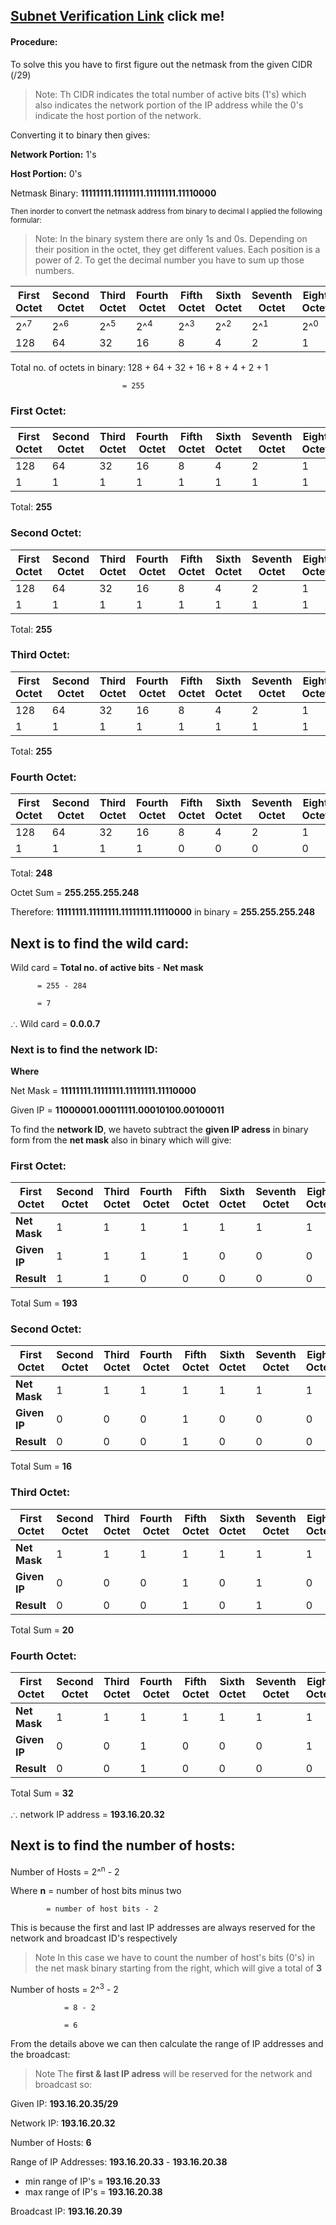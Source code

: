 ## [Subnet Verification Link](https://www.calculator.net/ip-subnet-calculator.html) click me!


#### Procedure:

To solve this you have to first figure out the netmask from the given CIDR (/29)

> Note:
Th CIDR indicates the total number of active bits (1's) which also indicates the network portion of the IP address while the 0's indicate the host portion of the network.

Converting it to binary then gives:

**Network Portion:** 1's

**Host Portion:** 0's

Netmask Binary: **11111111.11111111.11111111.11110000**

<sub>Then inorder to convert the netmask address from binary to decimal I applied the following formular:</sub>

> Note: In the binary system there are only 1s and 0s. Depending on their position in the octet, they get different values. Each position is a power of 2. To get the decimal number you have to sum up those numbers.

| First Octet  | Second Octet | Third Octet | Fourth Octet | Fifth Octet | Sixth Octet | Seventh Octet | Eight Octet |
| ------------- | ------------- | ------------- | ------------- | ------------- | ------------- | ------------- | ------------- |
|  2^<sup>7</sup> | 2^<sup>6</sup>  | 2^<sup>5</sup>  | 2^<sup>4</sup>  | 2^<sup>3</sup> | 2^<sup>2</sup>  | 2^<sup>1</sup>  | 2^<sup>0</sup>  |
| 128  | 64  | 32  | 16  | 8  | 4  | 2  | 1  |

Total no. of octets in binary: 128 + 64 + 32 + 16 + 8 + 4 + 2 + 1

                             = 255



### First Octet:
| First Octet  | Second Octet | Third Octet | Fourth Octet | Fifth Octet | Sixth Octet | Seventh Octet | Eight Octet |
| ------------- | ------------- | ------------- | ------------- | ------------- | ------------- | ------------- | ------------- |
| 128  | 64  | 32  | 16  | 8  | 4  | 2  | 1  |
| 1  | 1  | 1  | 1  | 1  | 1  | 1  | 1  |

Total: **255**

### Second Octet:
| First Octet  | Second Octet | Third Octet | Fourth Octet | Fifth Octet | Sixth Octet | Seventh Octet | Eight Octet |
| ------------- | ------------- | ------------- | ------------- | ------------- | ------------- | ------------- | ------------- |
| 128  | 64  | 32  | 16  | 8  | 4  | 2  | 1  |
| 1  | 1  | 1  | 1  | 1  | 1  | 1  | 1  |

Total: **255**

### Third Octet:
| First Octet  | Second Octet | Third Octet | Fourth Octet | Fifth Octet | Sixth Octet | Seventh Octet | Eight Octet |
| ------------- | ------------- | ------------- | ------------- | ------------- | ------------- | ------------- | ------------- |
| 128  | 64  | 32  | 16  | 8  | 4  | 2  | 1  |
| 1  | 1  | 1  | 1  | 1  | 1  | 1  | 1  |

Total: **255**

### Fourth Octet:
| First Octet  | Second Octet | Third Octet | Fourth Octet | Fifth Octet | Sixth Octet | Seventh Octet | Eight Octet |
| ------------- | ------------- | ------------- | ------------- | ------------- | ------------- | ------------- | ------------- |
| 128  | 64  | 32  | 16  | 8  | 4  | 2  | 1  |
| 1  | 1  | 1  | 1  | 0  | 0  | 0  | 0  |

Total: **248**

Octet Sum = **255.255.255.248**

Therefore: **11111111.11111111.11111111.11110000** in binary = **255.255.255.248**

## Next is to find the wild card:

Wild card = **Total no. of active bits** - **Net mask**

          = 255 - 284
          
          = 7
          
.<sup>.</sup>. Wild card = **0.0.0.7**

### Next is to find the network ID:

**Where** 

Net Mask = **11111111.11111111.11111111.11110000**

Given IP = **11000001.00011111.00010100.00100011**

To find the **network ID**, we haveto subtract the **given IP adress** in binary form from the **net mask** also in binary which will give:

### First Octet:
| First Octet  | Second Octet | Third Octet | Fourth Octet | Fifth Octet | Sixth Octet | Seventh Octet | Eight Octet |
| ------------- | ------------- | ------------- | ------------- | ------------- | ------------- | ------------- | ------------- |
**Net Mask** | 1  | 1  | 1  | 1  | 1  | 1  | 1  | 1  |
**Given IP** | 1  | 1  | 1  | 1  | 0  | 0  | 0  | 1  |
**Result** | 1  | 1  | 0  | 0  | 0  | 0  | 0  | 1  |

Total Sum = **193**

### Second Octet:
| First Octet  | Second Octet | Third Octet | Fourth Octet | Fifth Octet | Sixth Octet | Seventh Octet | Eight Octet |
| ------------- | ------------- | ------------- | ------------- | ------------- | ------------- | ------------- | ------------- |
**Net Mask** | 1  | 1  | 1  | 1  | 1  | 1  | 1  | 1  |
**Given IP** | 0  | 0  | 0  | 1  | 0  | 0  | 0  | 0  |
**Result** | 0  | 0  | 0  | 1  | 0  | 0  | 0  | 0  |

Total Sum = **16**

### Third Octet:
| First Octet  | Second Octet | Third Octet | Fourth Octet | Fifth Octet | Sixth Octet | Seventh Octet | Eight Octet |
| ------------- | ------------- | ------------- | ------------- | ------------- | ------------- | ------------- | ------------- |
**Net Mask** | 1  | 1  | 1  | 1  | 1  | 1  | 1  | 1  |
**Given IP** | 0  | 0  | 0  | 1  | 0  | 1  | 0  | 0  |
**Result** | 0  | 0  | 0  | 1  | 0  | 1  | 0  | 0  |

Total Sum = **20**

### Fourth Octet:
| First Octet  | Second Octet | Third Octet | Fourth Octet | Fifth Octet | Sixth Octet | Seventh Octet | Eight Octet |
| ------------- | ------------- | ------------- | ------------- | ------------- | ------------- | ------------- | ------------- |
**Net Mask** | 1  | 1  | 1  | 1  | 1  | 1  | 1  | 1  |
**Given IP** | 0  | 0  | 1  | 0  | 0  | 0  | 1  | 1  |
**Result** | 0  | 0  | 1  | 0  | 0  | 0  | 0  | 0  |

Total Sum = **32**

.<sup>.</sup>. network IP address = **193.16.20.32**


## Next is to find the number of hosts:

Number of Hosts = 2^<sup>n</sup> - 2

Where **n** = number of host bits minus two

            = number of host bits - 2

This is because the first and last IP addresses are always reserved for the network and broadcast ID's respectively

> Note 
In this case we have to count the number of host's bits (0's) in the net mask binary starting from the right, which will give a total of **3**

Number of hosts = 2^<sup>3</sup> - 2

                = 8 - 2
                
                = 6
                
From the details above we can then calculate the range of IP addresses and the broadcast:

> Note 
The **first & last IP adress** will be reserved for the network and broadcast so:


Given IP: **193.16.20.35/29**

Network IP: **193.16.20.32**

Number of Hosts: **6**

Range of IP Addresses: **193.16.20.33** - **193.16.20.38**
 
- min range of IP's = **193.16.20.33**
 - max range of IP's = **193.16.20.38**

Broadcast IP: **193.16.20.39**
